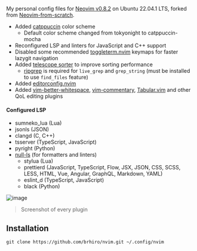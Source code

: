My personal config files for [Neovim v0.8.2](https://github.com/neovim/neovim/releases) on Ubuntu 22.04.1 LTS, forked from [Neovim-from-scratch](https://github.com/LunarVim/Neovim-from-scratch).

- Added [catppuccin](https://github.com/catppuccin/nvim) color scheme
  - Default color scheme changed from tokyonight to catppuccin-mocha
- Reconfigured LSP and linters for JavaScript and C++ support
- Disabled some recommended [toggleterm.nvim](https://github.com/akinsho/toggleterm.nvim) keymaps for faster lazygit navigation
- Added [telescope sorter](https://github.com/nvim-telescope/telescope-fzf-native.nvim) to improve sorting performance
  - [ripgrep](https://github.com/BurntSushi/ripgrep) is required for `live_grep` and `grep_string` (must be installed to use `find_files` feature)
- Added [editorconfig.nvim](https://github.com/gpanders/editorconfig.nvim)
- Added [vim-better-whitespace](https://github.com/ntpeters/vim-better-whitespace), [vim-commentary](https://github.com/tpope/vim-commentary), [Tabular.vim](https://github.com/godlygeek/tabular) and other QoL editing plugins

#### Configured LSP
- sumneko_lua (Lua)
- jsonls (JSON)
- clangd (C, C++)
- tsserver (TypeScript, JavaScript)
- pyright (Python)
- [null-ls](https://github.com/jose-elias-alvarez/null-ls.nvim) (for formatters and linters)
  - stylua (Lua)
  - prettierd (JavaScript, TypeScript, Flow, JSX, JSON, CSS, SCSS, LESS, HTML, Vue, Angular, GraphQL, Markdown, YAML)
  - eslint_d (TypeScript, JavaScript)
  - black (Python)
  
![image](https://user-images.githubusercontent.com/49073956/217451796-46ef5808-beb0-4d77-81e5-3066ec8be9cc.png)
> Screenshot of every plugin

## Installation
```
git clone https://github.com/brhiro/nvim.git ~/.config/nvim
```
